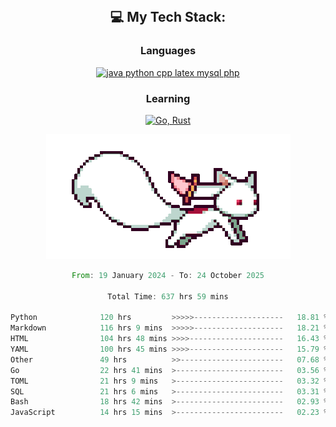 
<div align="center">
<br>

## 💻 My Tech Stack:

### Languages

[![java python cpp latex mysql php](https://skillicons.dev/icons?i=java,python,cpp,latex,mysql,php)](https://skillicons.dev)

### Learning

[![Go, Rust](https://skillicons.dev/icons?i=go,rust)](https://skillicons.dev)

<center>

<img src="kyubey.gif" alt="Alt-Text" title="" >

</center>


<!--START_SECTION:waka-->

```rust
From: 19 January 2024 - To: 24 October 2025

Total Time: 637 hrs 59 mins

Python              120 hrs         >>>>>--------------------   18.81 %
Markdown            116 hrs 9 mins  >>>>>--------------------   18.21 %
HTML                104 hrs 48 mins >>>>---------------------   16.43 %
YAML                100 hrs 45 mins >>>>---------------------   15.79 %
Other               49 hrs          >>-----------------------   07.68 %
Go                  22 hrs 41 mins  >------------------------   03.56 %
TOML                21 hrs 9 mins   >------------------------   03.32 %
SQL                 21 hrs 6 mins   >------------------------   03.31 %
Bash                18 hrs 42 mins  >------------------------   02.93 %
JavaScript          14 hrs 15 mins  >------------------------   02.23 %
```

<!--END_SECTION:waka-->

